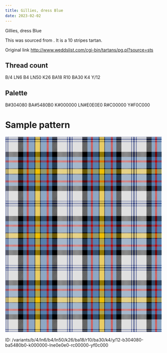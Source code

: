 ```yaml
---
title: Gillies, dress Blue
date: 2023-02-02
---
```

Gillies, dress Blue

This was sourced from <no value>.  It is a 10 stripes tartan.

Original link http://www.weddslist.com/cgi-bin/tartans/pg.pl?source=sts

## Thread count
B/4 LN6 B4 LN50 K26 BA18 R10 BA30 K4 Y/12

## Palette
B#304080 BA#5480B0 K#000000 LN#E0E0E0 R#C00000 Y#F0C000

# Sample pattern

![Tartan detail](tartan.png "B/4 LN6 B4 LN50 K26 BA18 R10 BA30 K4 Y/12 tartan")

ID: /variants/b/4/ln6/b4/ln50/k26/ba18/r10/ba30/k4/y/12-b304080-ba5480b0-k000000-lne0e0e0-rc00000-yf0c000